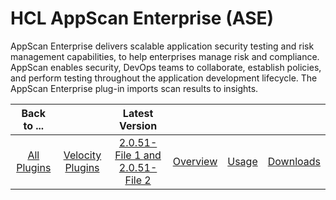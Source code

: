 
# HCL AppScan Enterprise (ASE)

AppScan Enterprise delivers scalable application security testing and risk management capabilities, to help enterprises manage risk and compliance. AppScan enables security, DevOps teams to collaborate, establish policies, and perform testing throughout the application development lifecycle. The AppScan Enterprise plug-in imports scan results to insights.

|Back to ...||Latest Version||||
| :---: | :---: | :---: | :---: | :---: | :---: |
|[All Plugins](../../index.md)|[Velocity Plugins](../README.md)|[2.0.51-File 1 ](https://raw.githubusercontent.com/UrbanCode/IBM-UCV-PLUGINS/main/files/ucv-ext-appscan/ucv-ext-appscan%3A2.0.51.tar.7z.001)[and 2.0.51-File 2](https://raw.githubusercontent.com/UrbanCode/IBM-UCV-PLUGINS/main/files/ucv-ext-appscan/ucv-ext-appscan%3A2.0.51.tar.7z.002)|[Overview](overview.md)|[Usage](usage.md)|[Downloads](downloads.md)|
